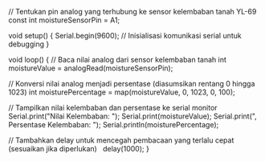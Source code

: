 // Tentukan pin analog yang terhubung ke sensor kelembaban tanah YL-69
const int moistureSensorPin = A1;

void setup() {
  Serial.begin(9600); // Inisialisasi komunikasi serial untuk debugging
}

void loop() {
  // Baca nilai analog dari sensor kelembaban tanah
  int moistureValue = analogRead(moistureSensorPin);

  // Konversi nilai analog menjadi persentase (diasumsikan rentang 0 hingga 1023)
  int moisturePercentage = map(moistureValue, 0, 1023, 0, 100);

  // Tampilkan nilai kelembaban dan persentase ke serial monitor
  Serial.print("Nilai Kelembaban: ");
  Serial.print(moistureValue);
  Serial.print(", Persentase Kelembaban: ");
  Serial.println(moisturePercentage);

  // Tambahkan delay untuk mencegah pembacaan yang terlalu cepat (sesuaikan jika diperlukan)
  delay(1000);
}
